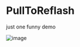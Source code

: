 # PullToReflash
just one funny demo

![image](https://github.com/DaringB/PullToReflash/raw/master/1.gif)

